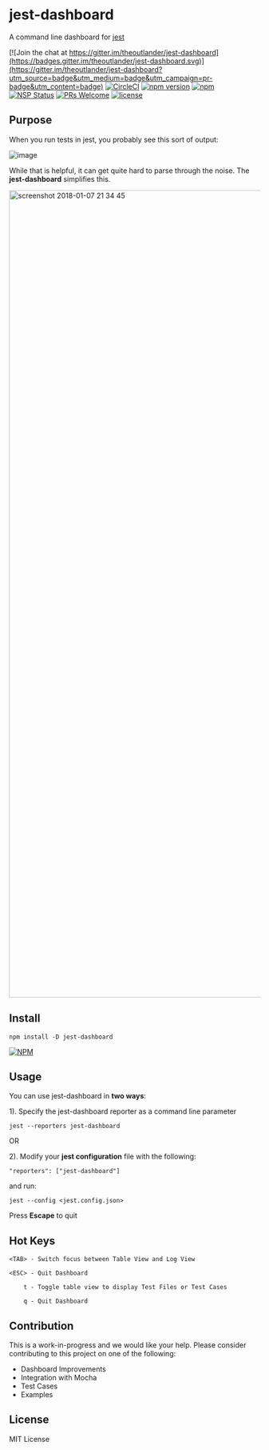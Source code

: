 # jest-dashboard

A command line dashboard for [jest](https://github.com/facebook/jest)

[![Join the chat at https://gitter.im/theoutlander/jest-dashboard](https://badges.gitter.im/theoutlander/jest-dashboard.svg)](https://gitter.im/theoutlander/jest-dashboard?utm_source=badge&utm_medium=badge&utm_campaign=pr-badge&utm_content=badge)
[![CircleCI](https://img.shields.io/circleci/project/github/theoutlander/jest-dashboard.svg)](https://circleci.com/gh/theoutlander/jest-dashboard)
[![npm version](https://badge.fury.io/js/jest-dashboard.svg)](https://badge.fury.io/js/jest-dashboard)
[![npm](https://img.shields.io/npm/dt/jest-dashboard.svg)](https://www.npmjs.com/package/jest-dashboard)
[![NSP Status](https://nodesecurity.io/orgs/theoutlander/projects/8322a881-b9be-4c3a-b1d8-27e2a57db9cd/badge)](https://nodesecurity.io/orgs/theoutlander/projects/8322a881-b9be-4c3a-b1d8-27e2a57db9cd)
[![PRs Welcome](https://img.shields.io/badge/PRs-welcome-brightgreen.svg?style=flat-square)](http://makeapullrequest.com)
[![license](https://img.shields.io/github/license/mashape/apistatus.svg)](https://github.com/theoutlander/jest-dashboard/blob/master/LICENSE)

## Purpose

When you run tests in jest, you probably see this sort of output:

![image](https://user-images.githubusercontent.com/749084/34291652-0ffb9582-e6b2-11e7-9a9f-946524afaedd.png)

While that is helpful, it can get quite hard to parse through the noise. The **jest-dashboard** simplifies this.

<img width="1613" alt="screenshot 2018-01-07 21 34 45" src="https://user-images.githubusercontent.com/749084/34659897-e07bd45e-f3f2-11e7-9a05-70dbfeb6077f.png">


## Install

```npm install -D jest-dashboard```

[![NPM](https://nodei.co/npm/jest-dashboard.png)](https://npmjs.org/package/jest-dashboard)


## Usage

You can use jest-dashboard in **two ways**:

1). Specify the jest-dashboard reporter as a command line parameter

```
jest --reporters jest-dashboard
```

OR


2). Modify your **jest configuration** file with the following:

```
"reporters": ["jest-dashboard"]
```

and run:

```
jest --config <jest.config.json>
```

Press **Escape** to quit


## Hot Keys

```
<TAB> - Switch focus between Table View and Log View

<ESC> - Quit Dashboard

    t - Toggle table view to display Test Files or Test Cases
    
    q - Quit Dashboard
```

## Contribution

This is a work-in-progress and we would like your help. Please consider contributing to this project on one of the following:

- Dashboard Improvements
- Integration with Mocha
- Test Cases
- Examples

## License

MIT License
